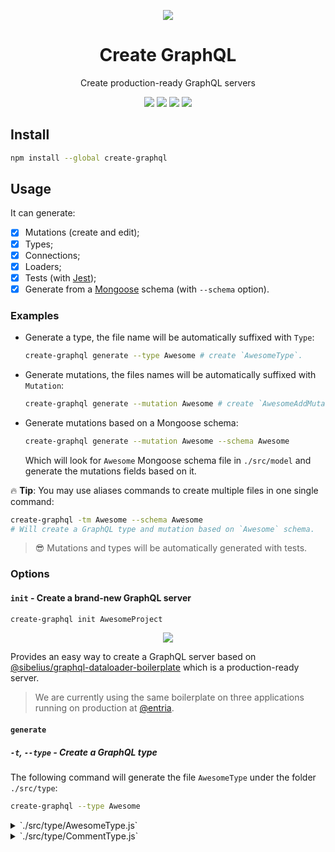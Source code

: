 <p align="center">
  <img src="https://github.com/lucasbento/create-graphql/raw/master/content/logo.png">
</p>

<h1 align="center">Create GraphQL</h1>

<p align="center">
  Create production-ready GraphQL servers
</p>
<p align="center">
  <a href="https://circleci.com/gh/lucasbento/create-graphql"><img src="https://circleci.com/gh/lucasbento/create-graphql.svg?style=shield&circle-token=27caedb86b7343a4057ea165584b8b846b3037f4"></a>
  <a href="https://codecov.io/gh/lucasbento/create-graphql"><img src="https://codecov.io/gh/lucasbento/create-graphql/branch/master/graph/badge.svg?token=IfbNvREYGx"></a>
  <a href="https://github.com/airbnb/javascript"><img src="https://img.shields.io/badge/code%20style-airbnb-blue.svg"></a>
  <a href="https://github.com/lucasbento/create-graphql/issues"><img src="https://img.shields.io/badge/contributions-welcome-brightgreen.svg?style=flat"></a>
</p>

## Install

```sh
npm install --global create-graphql
```

## Usage

It can generate:

- [x] Mutations (create and edit);
- [x] Types;
- [x] Connections;
- [x] Loaders;
- [x] Tests (with [Jest](https://github.com/facebook/jest));
- [x] Generate from a [Mongoose](https://github.com/Automattic/mongoose) schema (with `--schema` option).

### Examples

- Generate a type, the file name will be automatically suffixed with `Type`:
  ```sh
  create-graphql generate --type Awesome # create `AwesomeType`.
  ```

- Generate mutations, the files names will be automatically suffixed with `Mutation`:
  ```sh
  create-graphql generate --mutation Awesome # create `AwesomeAddMutation` & `AwesomeEditMutation`.
  ```

- Generate mutations based on a Mongoose schema:
  ```sh
  create-graphql generate --mutation Awesome --schema Awesome
  ```
  Which will look for `Awesome` Mongoose schema file in `./src/model` and generate the mutations fields based on it.

🔥 **Tip**: You may use aliases commands to create multiple files in one single command:

```sh
create-graphql -tm Awesome --schema Awesome
# Will create a GraphQL type and mutation based on `Awesome` schema.
```

> 😎 Mutations and types will be automatically generated with tests.

### Options

#### `init` - Create a brand-new GraphQL server

```sh
create-graphql init AwesomeProject
```

<p align="center">
  <img src="https://github.com/lucasbento/create-graphql/raw/master/content/create-graphql-init.gif">
</p>

Provides an easy way to create a GraphQL server based on [@sibelius/graphql-dataloader-boilerplate](https://github.com/sibelius/graphql-dataloader-boilerplate) which is a production-ready server.

> We are currently using the same boilerplate on three applications running on production at [@entria](https://github.com/entria).

#### `generate`

##### `-t`, `--type` - Create a GraphQL type

The following command will generate the file `AwesomeType` under the folder `./src/type`:

```sh
create-graphql --type Awesome
```

<details>
 <summary>`./src/type/AwesomeType.js`</summary>
 ```js
import {
  GraphQLObjectType,
  GraphQLString,
} from 'graphql';

export default new GraphQLObjectType({
  name: 'AwesomeType',
  description: 'Represents AwesomeType',
  fields: () => ({
    example: {
      type: GraphQLString,
      description: 'My example field',
      resolve: obj => obj.example,
    },
  }),
});
 ```
</details>

Using the `--schema` option with a Mongoose schema, the type would be generated like this:

<details>
 <summary>`./src/model/Comment.js`</summary>
 ```js
import mongoose from 'mongoose';
const { ObjectId } = mongoose.Schema.Types;

const Schema = new mongoose.Schema({
  content: {
    type: String,
    description: 'Comment content in the original language',
    required: true,
  },
  user: {
    type: ObjectId,
    ref: 'User',
    indexed: true,
    description: 'User that created this comment',
    required: true,
  },
  owner: {
    type: ObjectId,
    required: true,
    description: 'Object that owns of this product. References to Product, Posts or other comment.',
  },
}, {
  collection: 'comment',
  timestamps: {
    createdAt: 'createdAt',
    updatedAt: 'updatedAt',
  },
});

export default mongoose.model('Comment', Schema);
```
</details>

<details>
 <summary>`./src/type/CommentType.js`</summary>
 ```js
import {
  GraphQLObjectType,
  GraphQLString,
  GraphQLID,
} from 'graphql';

export default new GraphQLObjectType({
  name: 'CommentType',
  description: 'Represents CommentType',
  fields: () => ({
    content: {
      type: GraphQLString,
      description: 'Comment content in the original language',
      resolve: obj => obj.content,
    },
    user: {
      type: GraphQLID,
      description: 'User that created this comment',
      resolve: obj => obj.user,
    },
    owner: {
      type: GraphQLID,
      description: 'Object that owns of this product. References to Product, Posts or other comment.',
      resolve: obj => obj.owner,
    },
  }),
});
```
</details>

<p>&nbsp;</p>

##### `-m`, `--mutation` - Create GraphQL mutations

The following command will generate the files `AwesomeAddMutation` & `AwesomeEditMutation` under the folder `./src/mutation`:

```sh
create-graphql --mutation Awesome
```

<details>
 <summary>`./src/mutation/AwesomeAddMutation.js`</summary>
 ```js
import {
  GraphQLID,
  GraphQLString,
  GraphQLNonNull,
} from 'graphql';
import {
  mutationWithClientMutationId,
  toGlobalId,
} from 'graphql-relay';

import AwesomeLoader from '../loader/AwesomeLoader';
import AwesomeConnection from '../connection/AwesomeConnection';

export default mutationWithClientMutationId({
  name: 'AwesomeAdd',
  inputFields: {
    example: {
      type: GraphQLString,
      description: 'My example field',
    },
  },
  mutateAndGetPayload: async ({ example }) => {
    // TODO: mutation logic

    return {
      // id: id, // ID of the newly created row
      error: null,
    };
  },
  outputFields: {
    awesomeEdge: {
      type: AwesomeConnection.edgeType,
      resolve: async({ id }, args, { user }) => {
        // TODO: load new edge from loader

        const awesome = await AwesomeLoader.load(
          user, id
        );

        // Returns null if no node was loaded
        if (!awesome) {
          return null;
        }

        return {
          cursor: toGlobalId('awesome', awesome),
          node: awesome,
        };
      },
    },
    error: {
      type: GraphQLString,
      resolve: ({ error }) => error,
    },
  },
});
 ```
</details>

<details>
 <summary>`./src/mutation/AwesomeEditMutation.js`</summary>
 ```js
import {
  GraphQLID,
  GraphQLString,
  GraphQLNonNull,
} from 'graphql';
import {
  mutationWithClientMutationId,
  toGlobalId,
} from 'graphql-relay';

import AwesomeType from '../type/AwesomeType';
import AwesomeLoader from '../loader/AwesomeLoader';
import AwesomeConnection from '../connection/AwesomeConnection';

export default mutationWithClientMutationId({
  name: 'AwesomeEdit',
  inputFields: {
    id: {
      type: new GraphQLNonNull(GraphQLID),
    },
    example: {
      type: GraphQLString,
    },
  },
  mutateAndGetPayload: async ({ id, example }) => {
    // TODO: mutation logic

    return {
      id: id,
      error: null,
    };
  },
  outputFields: {
    awesomeEdge: {
      type: AwesomeConnection.edgeType,
      resolve: async({ id }, args, { user }) => {
        // TODO: load new edge from loader

        const awesome = await AwesomeLoader.load(
          user, id
        );

        // Returns null if no node was loaded
        if (!awesome) {
          return null;
        }

        return {
          cursor: toGlobalId('awesome', awesome),
          node: awesome,
        };
      },
    },
    awesome: {
      type: AwesomeType,
      resolve: async ({ user, id }) => {
        if (!user || !id) {
          return null;
        }

        return await AwesomeLoader.load(user, id);
      },
    },
    error: {
      type: GraphQLString,
      resolve: ({ error }) => error,
    },
  },
});
 ```
</details>

Using the `--schema` option with a Mongoose schema, the mutations would be generated like this:

<details>
 <summary>`./src/model/Comment.js`</summary>
 ```js
import mongoose from 'mongoose';
const { ObjectId } = mongoose.Schema.Types;

const Schema = new mongoose.Schema({
  content: {
    type: String,
    description: 'Comment content in the original language',
    required: true,
  },
  user: {
    type: ObjectId,
    ref: 'User',
    indexed: true,
    description: 'User that created this comment',
    required: true,
  },
  owner: {
    type: ObjectId,
    required: true,
    description: 'Object that owns of this product. References to Product, Posts or other comment.',
  },
}, {
  collection: 'comment',
  timestamps: {
    createdAt: 'createdAt',
    updatedAt: 'updatedAt',
  },
});

export default mongoose.model('Comment', Schema);
```
</details>

<details>
  <summary>`./src/mutation/CommentAddMutation.js`</summary>
```js
import {
  GraphQLString,
  GraphQLID,
  GraphQLNonNull,
  GraphQLNonNull,
  GraphQLNonNull,
} from 'graphql';
import {
  mutationWithClientMutationId,
  toGlobalId,
} from 'graphql-relay';

import CommentLoader from '../loader/CommentLoader';
import CommentConnection from '../connection/CommentConnection';

export default mutationWithClientMutationId({
  name: 'CommentAdd',
  inputFields: {
    content: {
      type: new GraphQLNonNull(GraphQLString),
    },
    user: {
      type: new GraphQLNonNull(GraphQLID),
    },
    owner: {
      type: new GraphQLNonNull(GraphQLID),
    },
  },
  mutateAndGetPayload: async ({ example }) => {
    // TODO: mutation logic

    return {
      // id: id, // ID of the newly created row
      error: null,
    };
  },
  outputFields: {
    commentEdge: {
      type: CommentConnection.edgeType,
      resolve: async({ id }, args, { user }) => {
        // TODO: load new edge from loader

        const comment = await CommentLoader.load(
          user, id
        );

        // Returns null if no node was loaded
        if (!comment) {
          return null;
        }

        return {
          cursor: toGlobalId('comment', comment),
          node: comment,
        };
      },
    },
    error: {
      type: GraphQLString,
      resolve: ({ error }) => error,
    },
  },
});
```
</details>

<details>
  <summary>`./src/mutation/CommentEditMutation.js`</summary>
```js
import {
  GraphQLString,
  GraphQLID,
  GraphQLNonNull,
} from 'graphql';
import {
  mutationWithClientMutationId,
  toGlobalId,
} from 'graphql-relay';

import CommentType from '../type/CommentType';
import CommentLoader from '../loader/CommentLoader';
import CommentConnection from '../connection/CommentConnection';

export default mutationWithClientMutationId({
  name: 'CommentEdit',
  inputFields: {
    id: {
      type: new GraphQLNonNull(GraphQLID),
    },
    content: {
      type: new GraphQLNonNull(GraphQLString),
    },
    user: {
      type: new GraphQLNonNull(GraphQLID),
    },
    owner: {
      type: new GraphQLNonNull(GraphQLID),
    },
  },
  mutateAndGetPayload: async ({ id, example }) => {
    // TODO: mutation logic

    return {
      id: id,
      error: null,
    };
  },
  outputFields: {
    commentEdge: {
      type: CommentConnection.edgeType,
      resolve: async({ id }, args, { user }) => {
        // TODO: load new edge from loader

        const comment = await CommentLoader.load(
          user, id
        );

        // Returns null if no node was loaded
        if (!comment) {
          return null;
        }

        return {
          cursor: toGlobalId('comment', comment),
          node: comment,
        };
      },
    },
    comment: {
      type: CommentType,
      resolve: async ({ user, id }) => {
        if (!user || !id) {
          return null;
        }

        return await CommentLoader.load(user, id);
      },
    },
    error: {
      type: GraphQLString,
      resolve: ({ error }) => error,
    },
  },
});
```
</details>

<p>&nbsp;</p>

##### `-c`, `--connection` - Create a Relay connection

The following command will generate the file `AwesomeConnection` importing `AwesomeType` under the folder `./src/connection`:

```sh
create-graphql --connection Awesome
```

<details>
 <summary>`./src/connection/AwesomeConnection.js`</summary>
 ```js
import { connectionDefinitions } from 'graphql-relay';

import AwesomeType from '../type/AwesomeType';

export default connectionDefinitions({
  name: 'Awesome',
  nodeType: AwesomeType,
});
 ```
</details>

<p>&nbsp;</p>

##### `-l`, `--loader` - Create a GraphQL loader

The following command will generate the file `AwesomeLoader` importing `AwesomeConnection` under the folder `./src/loader`:

```sh
create-graphql --loader Awesome
```

<details>
 <summary>`./src/loader/AwesomeLoader.js`</summary>
 ```js
import DataLoader from 'dataloader';
import ConnectionFromMongoCursor from '../connection/ConnectionFromMongoCursor';
import AwesomeModel from '../model/Awesome';

type AwesomeType = {
  id: string,
  exampleField: string,
}

export default class Awesome {
  id: string;
  exampleField: string;

  static AwesomeLoader = new DataLoader(
    ids => Promise.all(
      ids.map(id =>
        AwesomeModel.findOne({ _id: id })
      ),
    ),
  );

  constructor(data: AwesomeType) {
    this.id = data.id;
    this.exampleField = data.exampleField;
  }

  static viewerCanSee(viewer, data) {
    // TODO: handle security

    return true;
  }

  static async load(viewer, id) {
    const data = await Awesome.AwesomeLoader.load(id);

    return Awesome.viewerCanSee(viewer, data) ? new Awesome(data) : null;
  }

  static clearCache(id) {
    return Awesome.AwesomeLoader.clear(id);
  }

  static async loadAwesome(viewer, args) {
    // TODO: load multiple rows

    const Awesome = [];

    return ConnectionFromMongoCursor.connectionFromMongoCursor(
      viewer, Awesome, args, Awesome.load
    );
  }

}
 ```
</details>

<p>&nbsp;</p>

#### `-`, `--help` - Output all the available commands

## Configuration file

You may customize the folders that the generated files will be created on by using a `.graphqlrc` file on the root folder with the following content:

```json
{
  "directories": {
    "source": "src",
    "connection": "graphql/connection",
    "loader": "graphql/loader",
    "model": "models/models",
    "mutation": "graphql/mutation",
    "type": "graphql/type"
  }
}
```

## How to contribute

1. Fork this repo
2. Clone forked version of create-graphql
```
git clone git@github.com:<your_username>/create-graphql.git
```
3. Install [lerna/lerna](https://github.com/lerna/lerna)
```
npm install --global lerna@prerelease
```
4. Install main package dependency
```
yarn
```
or
```
npm i
```
5. Bootstrap all packages
```
lerna bootstrap
```
This will install all dependencies of all `subpackages` and link them properly
6. Link `generator` package
```
cd packages/generator
npm link
```
7. Watch all packages (create-graphql, generator)
```
npm run watch
```
8. Create a new branch
```
git checkout -b feature/more_awesomeness
```
9. Make your changes
10. Run the CLI with your changes
```
node packages/create-graphql/dist --help
```
11. Commit your changes and push your branch
```
git add .
git commit -m 'more awesome for create-graphql'
git push origin feature/more_awesomeness
```
12. Open your Pull Request

## Feedback?

Open an [issue](https://github.com/lucasbento/create-graphql/issues/new), I will be glad to discuss your suggestions!

## License

MIT © [Lucas Bento](http://github.com/lucasbento)
